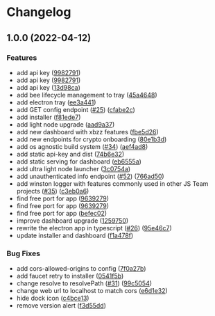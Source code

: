 # Changelog

## 1.0.0 (2022-04-12)


### Features

* add api key ([9982791](https://www.github.com/ethersphere/bee-desktop/commit/99827918d997b1d112a1d5f3a7159ee8bf0d8b9e))
* add api key ([9982791](https://www.github.com/ethersphere/bee-desktop/commit/99827918d997b1d112a1d5f3a7159ee8bf0d8b9e))
* add api key ([13d98ca](https://www.github.com/ethersphere/bee-desktop/commit/13d98ca8d2566271f31496fdee2c9e7175ac84e7))
* add bee lifecycle management to tray ([45a4648](https://www.github.com/ethersphere/bee-desktop/commit/45a4648b3fdd719d83794b03a2baad662645eb13))
* add electron tray ([ee3a441](https://www.github.com/ethersphere/bee-desktop/commit/ee3a441c0a8653fcf2db3384eab717f993a86303))
* add GET config endpoint ([#25](https://www.github.com/ethersphere/bee-desktop/issues/25)) ([cfabe2c](https://www.github.com/ethersphere/bee-desktop/commit/cfabe2c19c695069ee1c4428db4985c5fe0fd587))
* add installer ([f81ede7](https://www.github.com/ethersphere/bee-desktop/commit/f81ede7fde3b5124c02c257c7db473db5726b9cd))
* add light node upgrade ([aad9a37](https://www.github.com/ethersphere/bee-desktop/commit/aad9a37d735abd5555f92f5da68f54720e4ff329))
* add new dashboard with xbzz features ([fbe5d26](https://www.github.com/ethersphere/bee-desktop/commit/fbe5d2645f388824ac5a80efeccf7e44a159cebb))
* add new endpoints for crypto onboarding ([80e1b3d](https://www.github.com/ethersphere/bee-desktop/commit/80e1b3d9bd2bd468ee746ffd5c5c848f3fb0b3c4))
* add os agnostic build system ([#34](https://www.github.com/ethersphere/bee-desktop/issues/34)) ([aef4ad8](https://www.github.com/ethersphere/bee-desktop/commit/aef4ad8f8c12be916fc163289c387dbd065242e0))
* add static api-key and dist ([74b6e32](https://www.github.com/ethersphere/bee-desktop/commit/74b6e3284b007ed239a859d6ca91760b89c3df90))
* add static serving for dashboard ([eb6555a](https://www.github.com/ethersphere/bee-desktop/commit/eb6555a57cc0cb8800e32df8f5fcc064691621fd))
* add ultra light node launcher ([3c0754a](https://www.github.com/ethersphere/bee-desktop/commit/3c0754a912d8f8ce4331ddf20816367051d49e76))
* add unauthenticated info endpoint ([#52](https://www.github.com/ethersphere/bee-desktop/issues/52)) ([766ad50](https://www.github.com/ethersphere/bee-desktop/commit/766ad50a5cfc546220877743ce042f605aa20125))
* add winston logger with features commonly used in other JS Team projects ([#35](https://www.github.com/ethersphere/bee-desktop/issues/35)) ([c3eb0a6](https://www.github.com/ethersphere/bee-desktop/commit/c3eb0a6b064abdf98b1c7991f88cffe3cade0d8f))
* find free port for app ([9639279](https://www.github.com/ethersphere/bee-desktop/commit/9639279ffcb5c097f567667e82bbfe085e97de25))
* find free port for app ([9639279](https://www.github.com/ethersphere/bee-desktop/commit/9639279ffcb5c097f567667e82bbfe085e97de25))
* find free port for app ([befec02](https://www.github.com/ethersphere/bee-desktop/commit/befec028c1fa529d8c4d9d1502246491005aec48))
* improve dashboard upgrade ([1259750](https://www.github.com/ethersphere/bee-desktop/commit/1259750dc4922c89487e4240022379a0c7f6efb5))
* rewrite the electron app in typescript ([#26](https://www.github.com/ethersphere/bee-desktop/issues/26)) ([95e46c7](https://www.github.com/ethersphere/bee-desktop/commit/95e46c73a5a5f24cfcd27d259ab2863712df68dd))
* update installer and dashboard ([f1a478f](https://www.github.com/ethersphere/bee-desktop/commit/f1a478f33fecd319d8d97abe2df8b85a110196ff))


### Bug Fixes

* add cors-allowed-origins to config ([7f0a27b](https://www.github.com/ethersphere/bee-desktop/commit/7f0a27bb105d353efda43b9c6cfd7aaa9c8c5474))
* add faucet retry to installer ([0541f5b](https://www.github.com/ethersphere/bee-desktop/commit/0541f5bcd7d282498a3d435b95cefb5448b5b5fd))
* change resolve to resolvePath ([#31](https://www.github.com/ethersphere/bee-desktop/issues/31)) ([99c5054](https://www.github.com/ethersphere/bee-desktop/commit/99c5054c549b49c71d763bfee9aac88af43f7fa1))
* change web url to localhost to match cors ([e6d1e32](https://www.github.com/ethersphere/bee-desktop/commit/e6d1e3274f8799302dc18f9232db1b40e65d6c08))
* hide dock icon ([c4bce13](https://www.github.com/ethersphere/bee-desktop/commit/c4bce13bf315a51ab70e49d7d5787b72553844ad))
* remove version alert ([f3d55dd](https://www.github.com/ethersphere/bee-desktop/commit/f3d55dd6dd5de856d1182c06d776f1c0ba23e2ff))
